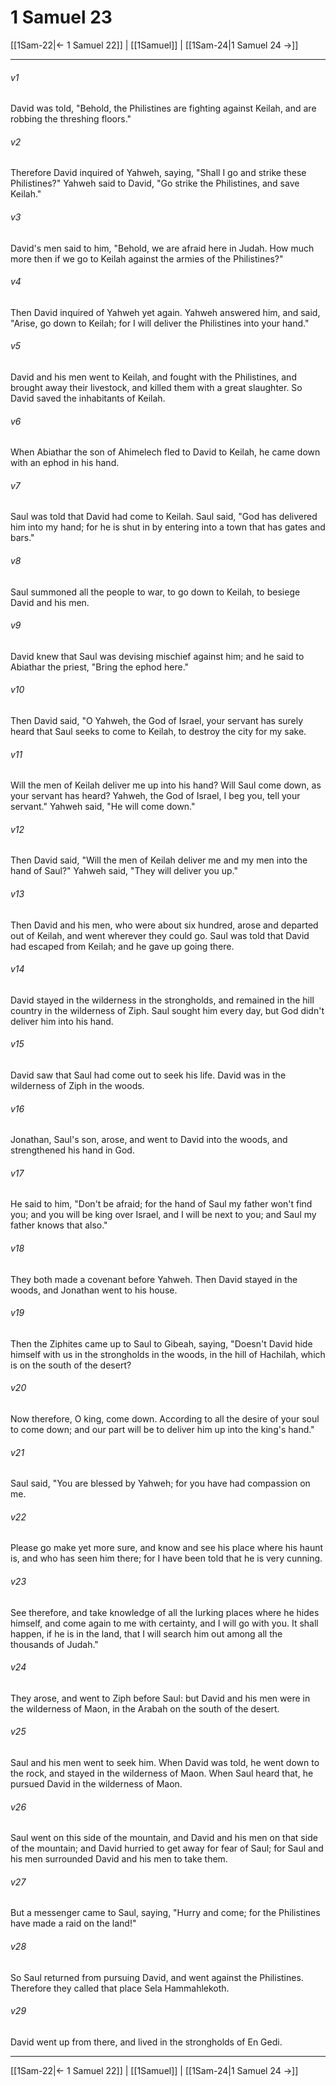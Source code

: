 # 1 Samuel 23

[[1Sam-22|← 1 Samuel 22]] | [[1Samuel]] | [[1Sam-24|1 Samuel 24 →]]
***



###### v1 
David was told, "Behold, the Philistines are fighting against Keilah, and are robbing the threshing floors." 

###### v2 
Therefore David inquired of Yahweh, saying, "Shall I go and strike these Philistines?" Yahweh said to David, "Go strike the Philistines, and save Keilah." 

###### v3 
David's men said to him, "Behold, we are afraid here in Judah. How much more then if we go to Keilah against the armies of the Philistines?" 

###### v4 
Then David inquired of Yahweh yet again. Yahweh answered him, and said, "Arise, go down to Keilah; for I will deliver the Philistines into your hand." 

###### v5 
David and his men went to Keilah, and fought with the Philistines, and brought away their livestock, and killed them with a great slaughter. So David saved the inhabitants of Keilah. 

###### v6 
When Abiathar the son of Ahimelech fled to David to Keilah, he came down with an ephod in his hand. 

###### v7 
Saul was told that David had come to Keilah. Saul said, "God has delivered him into my hand; for he is shut in by entering into a town that has gates and bars." 

###### v8 
Saul summoned all the people to war, to go down to Keilah, to besiege David and his men. 

###### v9 
David knew that Saul was devising mischief against him; and he said to Abiathar the priest, "Bring the ephod here." 

###### v10 
Then David said, "O Yahweh, the God of Israel, your servant has surely heard that Saul seeks to come to Keilah, to destroy the city for my sake. 

###### v11 
Will the men of Keilah deliver me up into his hand? Will Saul come down, as your servant has heard? Yahweh, the God of Israel, I beg you, tell your servant." Yahweh said, "He will come down." 

###### v12 
Then David said, "Will the men of Keilah deliver me and my men into the hand of Saul?" Yahweh said, "They will deliver you up." 

###### v13 
Then David and his men, who were about six hundred, arose and departed out of Keilah, and went wherever they could go. Saul was told that David had escaped from Keilah; and he gave up going there. 

###### v14 
David stayed in the wilderness in the strongholds, and remained in the hill country in the wilderness of Ziph. Saul sought him every day, but God didn't deliver him into his hand. 

###### v15 
David saw that Saul had come out to seek his life. David was in the wilderness of Ziph in the woods. 

###### v16 
Jonathan, Saul's son, arose, and went to David into the woods, and strengthened his hand in God. 

###### v17 
He said to him, "Don't be afraid; for the hand of Saul my father won't find you; and you will be king over Israel, and I will be next to you; and Saul my father knows that also." 

###### v18 
They both made a covenant before Yahweh. Then David stayed in the woods, and Jonathan went to his house. 

###### v19 
Then the Ziphites came up to Saul to Gibeah, saying, "Doesn't David hide himself with us in the strongholds in the woods, in the hill of Hachilah, which is on the south of the desert? 

###### v20 
Now therefore, O king, come down. According to all the desire of your soul to come down; and our part will be to deliver him up into the king's hand." 

###### v21 
Saul said, "You are blessed by Yahweh; for you have had compassion on me. 

###### v22 
Please go make yet more sure, and know and see his place where his haunt is, and who has seen him there; for I have been told that he is very cunning. 

###### v23 
See therefore, and take knowledge of all the lurking places where he hides himself, and come again to me with certainty, and I will go with you. It shall happen, if he is in the land, that I will search him out among all the thousands of Judah." 

###### v24 
They arose, and went to Ziph before Saul: but David and his men were in the wilderness of Maon, in the Arabah on the south of the desert. 

###### v25 
Saul and his men went to seek him. When David was told, he went down to the rock, and stayed in the wilderness of Maon. When Saul heard that, he pursued David in the wilderness of Maon. 

###### v26 
Saul went on this side of the mountain, and David and his men on that side of the mountain; and David hurried to get away for fear of Saul; for Saul and his men surrounded David and his men to take them. 

###### v27 
But a messenger came to Saul, saying, "Hurry and come; for the Philistines have made a raid on the land!" 

###### v28 
So Saul returned from pursuing David, and went against the Philistines. Therefore they called that place Sela Hammahlekoth. 

###### v29 
David went up from there, and lived in the strongholds of En Gedi.

***
[[1Sam-22|← 1 Samuel 22]] | [[1Samuel]] | [[1Sam-24|1 Samuel 24 →]]
